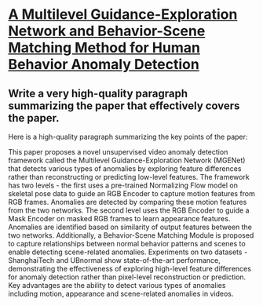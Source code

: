 # [A Multilevel Guidance-Exploration Network and Behavior-Scene Matching   Method for Human Behavior Anomaly Detection](https://arxiv.org/abs/2312.04119)

## Write a very high-quality paragraph summarizing the paper that effectively covers the paper.

 Here is a high-quality paragraph summarizing the key points of the paper:

This paper proposes a novel unsupervised video anomaly detection framework called the Multilevel Guidance-Exploration Network (MGENet) that detects various types of anomalies by exploring feature differences rather than reconstructing or predicting low-level features. The framework has two levels - the first uses a pre-trained Normalizing Flow model on skeletal pose data to guide an RGB Encoder to capture motion features from RGB frames. Anomalies are detected by comparing these motion features from the two networks. The second level uses the RGB Encoder to guide a Mask Encoder on masked RGB frames to learn appearance features. Anomalies are identified based on similarity of output features between the two networks. Additionally, a Behavior-Scene Matching Module is proposed to capture relationships between normal behavior patterns and scenes to enable detecting scene-related anomalies. Experiments on two datasets - ShanghaiTech and UBnormal show state-of-the-art performance, demonstrating the effectiveness of exploring high-level feature differences for anomaly detection rather than pixel-level reconstruction or prediction. Key advantages are the ability to detect various types of anomalies including motion, appearance and scene-related anomalies in videos.
